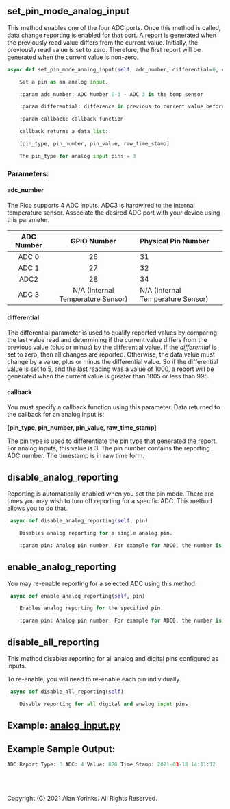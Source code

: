 ## set_pin_mode_analog_input

This method enables one of the four ADC ports. Once this method is called, data change 
reporting is enabled for that port. A report is generated 
when the previously read value differs from the current value. Initially, the 
previously read value is set to zero. Therefore, the first report will be generated 
when the current value is non-zero.

```python
async def set_pin_mode_analog_input(self, adc_number, differential=0, callback=None)

    Set a pin as an analog input.

    :param adc_number: ADC Number 0-3 - ADC 3 is the temp sensor

    :param differential: difference in previous to current value before report will be generated

    :param callback: callback function

    callback returns a data list:

    [pin_type, pin_number, pin_value, raw_time_stamp]

    The pin_type for analog input pins = 3
```
### Parameters:

#### adc_number

The Pico supports 4 ADC inputs. ADC3 is hardwired to the internal temperature sensor. 
Associate the desired ADC port with your device using this parameter.

|                    ADC Number                   | GPIO Number | Physical Pin Number |
|:---------------------------------------------:|:--------------:|:----------------|
|               ADC 0        |       26       |         31       |
| ADC 1 |        27       |         32        |
|                    ADC2                 |       28       |       34     |
| ADC 3   | N/A (Internal Temperature Sensor) |N/A (Internal Temperature Sensor) 

#### differential

The differential parameter is used to qualify reported values by comparing the last 
value read and determining if the current value differs from the previous value 
(plus or minus) by the differential value.
If the _differential_ is
set to zero, then all changes are reported. Otherwise, the data value must change by a 
value, plus or minus the differential value.
 So if the differential 
value is set to 5, and the last reading was a
value of 1000, a report will be generated when the current value is greater 
than 1005 or less than 995.


#### callback
You must specify a callback function using this parameter. Data returned to the 
callback for an analog input is: 

**[pin_type, pin_number, pin_value, raw_time_stamp]**

The pin type is used to differentiate the pin type that generated the report. For 
analog inputs, this value is 3. The pin number contains the reporting ADC number. The 
timestamp is in raw time form. 

## disable_analog_reporting

Reporting is automatically enabled when you set the pin mode. There are times you may 
wish to turn  off reporting for a specific ADC. This method allows you to do that.

```python
 async def disable_analog_reporting(self, pin)

    Disables analog reporting for a single analog pin.

    :param pin: Analog pin number. For example for ADC0, the number is 0.
```

## enable_analog_reporting

You may re-enable reporting for a selected ADC using this method.

```python
 async def enable_analog_reporting(self, pin)

    Enables analog reporting for the specified pin.

    :param pin: Analog pin number. For example for ADC0, the number is 0.
```

## disable_all_reporting

This method disables reporting for all analog and digital pins configured as inputs.

To re-enable, you will need to re-enable each pin individually.

```python
 async def disable_all_reporting(self)

    Disable reporting for all digital and analog input pins
```

## Example: [analog_input.py](https://github.com/MrYsLab/tmx-pico-aio/blob/master/examples/analog_input.py)

## Example Sample Output:

```python
ADC Report Type: 3 ADC: 4 Value: 870 Time Stamp: 2021-03-18 14:11:12
```
<br>
<br>

Copyright (C) 2021 Alan Yorinks. All Rights Reserved.
